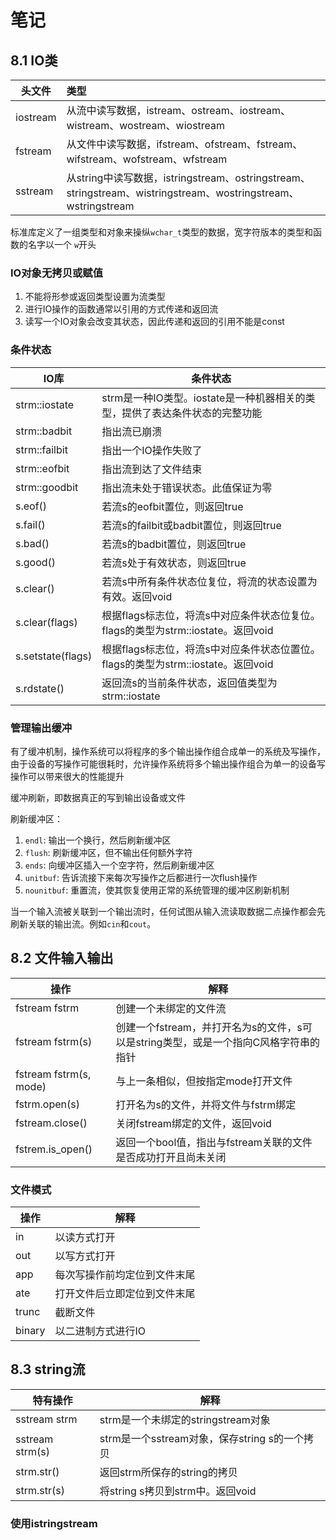 # 笔记

## 8.1 IO类

| 头文件   | 类型                                                         |
| -------- | :----------------------------------------------------------- |
| iostream | 从流中读写数据，istream、ostream、iostream、wistream、wostream、wiostream |
| fstream  | 从文件中读写数据，ifstream、ofstream、fstream、wifstream、wofstream、wfstream |
| sstream  | 从string中读写数据，istringstream、ostringstream、stringstream、wistringstream、wostringstream、wstringstream |

标准库定义了一组类型和对象来操纵`wchar_t`类型的数据，宽字符版本的类型和函数的名字以一个 `w`开头

### IO对象无拷贝或赋值

1. 不能将形参或返回类型设置为流类型
2. 进行IO操作的函数通常以引用的方式传递和返回流
3. 读写一个IO对象会改变其状态，因此传递和返回的引用不能是const

### 条件状态

| IO库              | 条件状态                                                     |
| ----------------- | ------------------------------------------------------------ |
| strm::iostate     | strm是一种IO类型。iostate是一种机器相关的类型，提供了表达条件状态的完整功能 |
| strm::badbit      | 指出流已崩溃                                                 |
| strm::failbit     | 指出一个IO操作失败了                                         |
| strm::eofbit      | 指出流到达了文件结束                                         |
| strm::goodbit     | 指出流未处于错误状态。此值保证为零                           |
| s.eof()           | 若流s的eofbit置位，则返回true                                |
| s.fail()          | 若流s的failbit或badbit置位，则返回true                       |
| s.bad()           | 若流s的badbit置位，则返回true                                |
| s.good()          | 若流s处于有效状态，则返回true                                |
| s.clear()         | 若流s中所有条件状态位复位，将流的状态设置为有效。返回void    |
| s.clear(flags)    | 根据flags标志位，将流s中对应条件状态位复位。flags的类型为strm::iostate。返回void |
| s.setstate(flags) | 根据flags标志位，将流s中对应条件状态位置位。flags的类型为strm::iostate。返回void |
| s.rdstate()       | 返回流s的当前条件状态，返回值类型为strm::iostate             |

### 管理输出缓冲

有了缓冲机制，操作系统可以将程序的多个输出操作组合成单一的系统及写操作，由于设备的写操作可能很耗时，允许操作系统将多个输出操作组合为单一的设备写操作可以带来很大的性能提升

缓冲刷新，即数据真正的写到输出设备或文件

刷新缓冲区：

1. `endl`: 输出一个换行，然后刷新缓冲区
2. `flush`: 刷新缓冲区，但不输出任何额外字符
3. `ends`: 向缓冲区插入一个空字符，然后刷新缓冲区
4. `unitbuf`: 告诉流接下来每次写操作之后都进行一次flush操作
5. `nounitbuf`: 重置流，使其恢复使用正常的系统管理的缓冲区刷新机制

当一个输入流被关联到一个输出流时，任何试图从输入流读取数据二点操作都会先刷新关联的输出流。例如`cin`和`cout`。

## 8.2 文件输入输出

| 操作                   | 解释                                                         |
| ---------------------- | ------------------------------------------------------------ |
| fstream fstrm          | 创建一个未绑定的文件流                                       |
| fstream fstrm(s)       | 创建一个fstream，并打开名为s的文件，s可以是string类型，或是一个指向C风格字符串的指针 |
| fstream fstrm(s, mode) | 与上一条相似，但按指定mode打开文件                           |
| fstrm.open(s)          | 打开名为s的文件，并将文件与fstrm绑定                         |
| fstream.close()        | 关闭fstream绑定的文件，返回void                              |
| fstrem.is_open()       | 返回一个bool值，指出与fstream关联的文件是否成功打开且尚未关闭 |



### 文件模式

| 操作   | 解释                         |
| ------ | ---------------------------- |
| in     | 以读方式打开                 |
| out    | 以写方式打开                 |
| app    | 每次写操作前均定位到文件末尾 |
| ate    | 打开文件后立即定位到文件末尾 |
| trunc  | 截断文件                     |
| binary | 以二进制方式进行IO           |



## 8.3 string流

| 特有操作        | 解释                                          |
| --------------- | --------------------------------------------- |
| sstream strm    | strm是一个未绑定的stringstream对象            |
| sstream strm(s) | strm是一个sstream对象，保存string s的一个拷贝 |
| strm.str()      | 返回strm所保存的string的拷贝                  |
| strm.str(s)     | 将string s拷贝到strm中。返回void              |

### 使用istringstream

